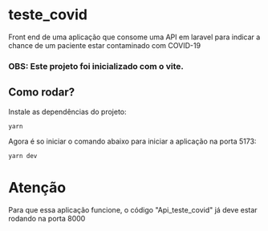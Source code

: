 # teste_covid
 Front end de uma aplicação que consome uma API em laravel para indicar a chance de um paciente estar contaminado com COVID-19

### OBS: Este projeto foi inicializado com o vite.

## Como rodar?

Instale as dependências do projeto:
````
yarn
````

Agora é so iniciar o comando abaixo para iniciar a aplicação na porta 5173:

````
yarn dev
````

# Atenção

Para que essa aplicação funcione, o código "Api_teste_covid" já deve estar rodando na porta 8000


